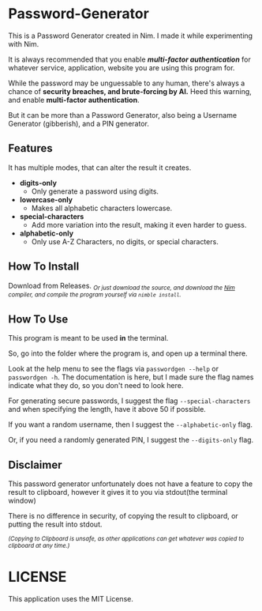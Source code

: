 # Password-Generator
This is a Password Generator created in Nim. I made it while experimenting with Nim.

It is always recommended that you enable ***multi-factor authentication*** for whatever service, application, website you are using this program for.

While the password may be unguessable to any human, there's always a chance of **security breaches, and brute-forcing by AI.**  Heed this warning, and enable **multi-factor authentication**.

But it can be more than a Password Generator, also being a Username Generator (gibberish), and a PIN generator.
## Features
It has multiple modes, that can alter the result it creates.
- **digits-only**
    - Only generate a password using digits.
- **lowercase-only**
    - Makes all alphabetic characters lowercase.
- **special-characters**
    - Add more variation into the result, making it even harder to guess.
- **alphabetic-only**
    - Only use A-Z Characters, no digits, or special characters.
## How To Install
Download from Releases. <sub>*Or just download the source, and download the [Nim](https://nim-lang.org) compiler, and compile the program yourself via `nimble install`.*</sub>
## How To Use
This program is meant to be used **in** the terminal.

So, go into the folder where the program is, and open up a terminal there.

Look at the help menu to see the flags via `passwordgen --help` or `passwordgen -h`. The documentation is here, but I made sure the flag names indicate what they do, so you don't need to look here.

For generating secure passwords, I suggest the flag `--special-characters` and when specifying the length, have it above 50 if possible.

If you want a random username, then I suggest the `--alphabetic-only` flag.

Or, if you need a randomly generated PIN, I suggest the `--digits-only` flag.
## Disclaimer
This password generator unfortunately does not have a feature to copy the result to clipboard, however it gives it to you via stdout(the terminal window)

There is no difference in security, of copying the result to clipboard, or putting the result into stdout.

<sub>*(Copying to Clipboard is unsafe, as other applications can get whatever was copied to clipboard at any time.)*</sub>
# LICENSE
This application uses the MIT License.
